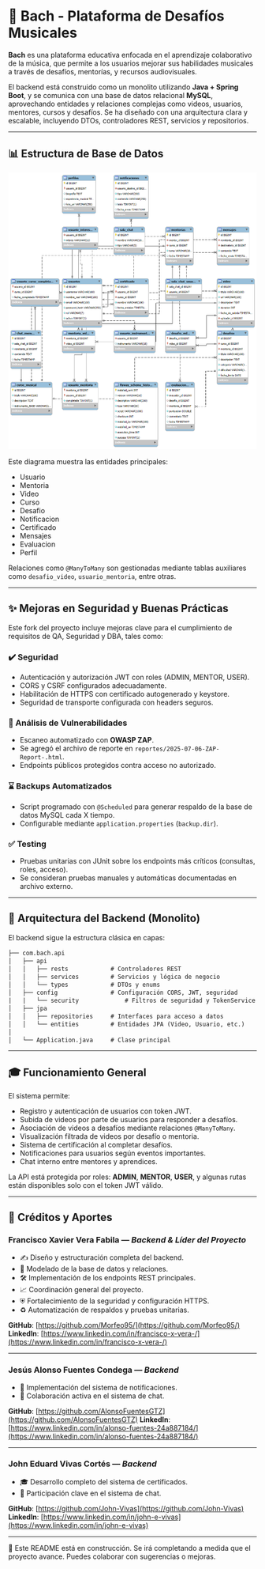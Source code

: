 # 🎼 Bach - Plataforma de Desafíos Musicales

**Bach** es una plataforma educativa enfocada en el aprendizaje colaborativo de la música, que permite a los usuarios mejorar sus habilidades musicales a través de desafíos, mentorías, y recursos audiovisuales.

El backend está construido como un monolito utilizando **Java + Spring Boot**, y se comunica con una base de datos relacional **MySQL**, aprovechando entidades y relaciones complejas como videos, usuarios, mentores, cursos y desafíos. Se ha diseñado con una arquitectura clara y escalable, incluyendo DTOs, controladores REST, servicios y repositorios.

---

## 📊 Estructura de Base de Datos

![Esquema de base de datos](IMG/baseDeDatosBach.png)

Este diagrama muestra las entidades principales:

* Usuario
* Mentoria
* Video
* Curso
* Desafio
* Notificacion
* Certificado
* Mensajes
* Evaluacion
* Perfil

Relaciones como `@ManyToMany` son gestionadas mediante tablas auxiliares como `desafio_video`, `usuario_mentoria`, entre otras.

---

## ✨ Mejoras en Seguridad y Buenas Prácticas

Este fork del proyecto incluye mejoras clave para el cumplimiento de requisitos de QA, Seguridad y DBA, tales como:

### ✔️ Seguridad

* Autenticación y autorización JWT con roles (ADMIN, MENTOR, USER).
* CORS y CSRF configurados adecuadamente.
* Habilitación de HTTPS con certificado autogenerado y keystore.
* Seguridad de transporte configurada con headers seguros.

### 🔎 Análisis de Vulnerabilidades

* Escaneo automatizado con **OWASP ZAP**.
* Se agregó el archivo de reporte en `reportes/2025-07-06-ZAP-Report-.html`.
* Endpoints públicos protegidos contra acceso no autorizado.

### ⌛ Backups Automatizados

* Script programado con `@Scheduled` para generar respaldo de la base de datos MySQL cada X tiempo.
* Configurable mediante `application.properties` (`backup.dir`).

### ✅ Testing

* Pruebas unitarias con JUnit sobre los endpoints más críticos (consultas, roles, acceso).
* Se consideran pruebas manuales y automáticas documentadas en archivo externo.

---

## 🚀 Arquitectura del Backend (Monolito)

El backend sigue la estructura clásica en capas:

```
├── com.bach.api
│   ├── api
│   │   ├── rests            # Controladores REST
│   │   ├── services         # Servicios y lógica de negocio
│   │   └── types            # DTOs y enums
│   ├── config               # Configuración CORS, JWT, seguridad
|   |   └── security             # Filtros de seguridad y TokenService
│   ├── jpa
│   │   ├── repositories     # Interfaces para acceso a datos
│   │   └── entities         # Entidades JPA (Video, Usuario, etc.)
│   
│   └── Application.java     # Clase principal
```

---

## 🎓 Funcionamiento General

El sistema permite:

* Registro y autenticación de usuarios con token JWT.
* Subida de videos por parte de usuarios para responder a desafíos.
* Asociación de videos a desafíos mediante relaciones `@ManyToMany`.
* Visualización filtrada de videos por desafío o mentoria.
* Sistema de certificación al completar desafíos.
* Notificaciones para usuarios según eventos importantes.
* Chat interno entre mentores y aprendices.

La API está protegida por roles: **ADMIN**, **MENTOR**, **USER**, y algunas rutas están disponibles solo con el token JWT válido.

---

## 📅 Créditos y Aportes

### Francisco Xavier Vera Fabila — *Backend & Líder del Proyecto*

* ✍️ Diseño y estructuración completa del backend.
* 📁 Modelado de la base de datos y relaciones.
* 🛠️ Implementación de los endpoints REST principales.
* 📈 Coordinación general del proyecto.
* ⛨️ Fortalecimiento de la seguridad y configuración HTTPS.
* ♻️ Automatización de respaldos y pruebas unitarias.

**GitHub**: [https://github.com/Morfeo95/](https://github.com/Morfeo95/)
**LinkedIn**: [https://www.linkedin.com/in/francisco-x-vera-/](https://www.linkedin.com/in/francisco-x-vera-/)

---

### Jesús Alonso Fuentes Condega — *Backend*

* 📢 Implementación del sistema de notificaciones.
* 🤝 Colaboración activa en el sistema de chat.

**GitHub**: [https://github.com/AlonsoFuentesGTZ](https://github.com/AlonsoFuentesGTZ)
**LinkedIn**: [https://www.linkedin.com/in/alonso-fuentes-24a887184/](https://www.linkedin.com/in/alonso-fuentes-24a887184/)

---

### John Eduard Vivas Cortés — *Backend*

* 🎓 Desarrollo completo del sistema de certificados.
* 🤝 Participación clave en el sistema de chat.

**GitHub**: \[https://github.com/John-Vivas](https://github.com/John-Vivas)
**LinkedIn**: \[https://www.linkedin.com/in/john-e-vivas](https://www.linkedin.com/in/john-e-vivas)

---

📖 Este README está en construcción. Se irá completando a medida que el proyecto avance. Puedes colaborar con sugerencias o mejoras.
